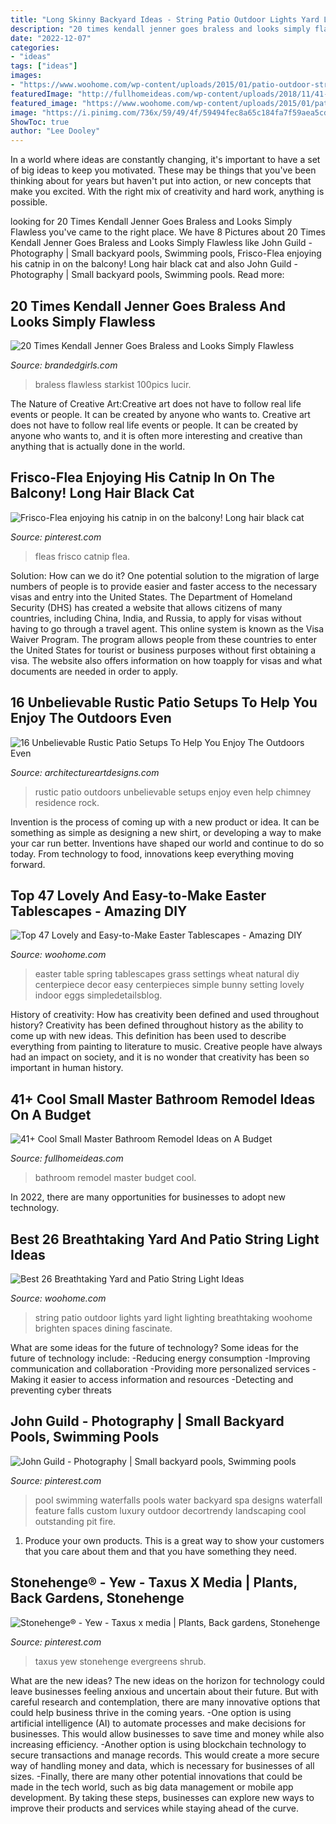 ```yaml
---
title: "Long Skinny Backyard Ideas - String Patio Outdoor Lights Yard Light Lighting Breathtaking Woohome Brighten Spaces Dining Fascinate"
description: "20 times kendall jenner goes braless and looks simply flawless"
date: "2022-12-07"
categories:
- "ideas"
tags: ["ideas"]
images:
- "https://www.woohome.com/wp-content/uploads/2015/01/patio-outdoor-string-lights-woohome-2.jpg"
featuredImage: "http://fullhomeideas.com/wp-content/uploads/2018/11/41-Cool-Small-Master-Bathroom-Remodel-Ideas-on-A-Budget-33.jpg"
featured_image: "https://www.woohome.com/wp-content/uploads/2015/01/patio-outdoor-string-lights-woohome-2.jpg"
image: "https://i.pinimg.com/736x/59/49/4f/59494fec8a65c184fa7f59aea5cd954d--luxury-pools-luxury-spa.jpg"
ShowToc: true
author: "Lee Dooley"
---
```



In a world where ideas are constantly changing, it's important to have a set of big ideas to keep you motivated. These may be things that you've been thinking about for years but haven't put into action, or new concepts that make you excited. With the right mix of creativity and hard work, anything is possible.

	

		
looking for 20 Times Kendall Jenner Goes Braless and Looks Simply Flawless you've came to the right place. We have 8 Pictures about 20 Times Kendall Jenner Goes Braless and Looks Simply Flawless like John Guild - Photography | Small backyard pools, Swimming pools, Frisco-Flea enjoying his catnip in on the balcony! Long hair black cat and also John Guild - Photography | Small backyard pools, Swimming pools. Read more:
		
    
## 20 Times Kendall Jenner Goes Braless And Looks Simply Flawless

<img loading=lazy src="https://www.brandedgirls.com/wp-content/uploads/2015/11/e9b2582a7b8d5fa6becd27b6df90fd04.jpg" onerror="this.onerror=null;this.src='https://tse2.mm.bing.net/th?id=OIP.hnUzpIcRXNxMFfyFjrorOAHaLH&amp;pid=15.1';" alt="20 Times Kendall Jenner Goes Braless and Looks Simply Flawless">

_Source: brandedgirls.com_

>braless flawless starkist 100pics lucir. 

	

The Nature of Creative Art:Creative art does not have to follow real life events or people. It can be created by anyone who wants to.
Creative art does not have to follow real life events or people. It can be created by anyone who wants to, and it is often more interesting and creative than anything that is actually done in the world.

    
## Frisco-Flea Enjoying His Catnip In On The Balcony! Long Hair Black Cat

<img loading=lazy src="https://i.pinimg.com/736x/0d/7a/3d/0d7a3df79e537caaa6e32b44a907f02c--the-balcony-balconies.jpg" onerror="this.onerror=null;this.src='https://tse4.mm.bing.net/th?id=OIP.YdingRBoBrMOyJDD00vv4QHaHa&amp;pid=15.1';" alt="Frisco-Flea enjoying his catnip in on the balcony! Long hair black cat">

_Source: pinterest.com_

>fleas frisco catnip flea. 

	

Solution: How can we do it?
One potential solution to the migration of large numbers of people is to provide easier and faster access to the necessary visas and entry into the United States. The Department of Homeland Security (DHS) has created a website that allows citizens of many countries, including China, India, and Russia, to apply for visas without having to go through a travel agent. This online system is known as the Visa Waiver Program. The program allows people from these countries to enter the United States for tourist or business purposes without first obtaining a visa. The website also offers information on how toapply for visas and what documents are needed in order to apply.

    
## 16 Unbelievable Rustic Patio Setups To Help You Enjoy The Outdoors Even

<img loading=lazy src="https://www.architectureartdesigns.com/wp-content/uploads/2015/05/16-Unbelievable-Rustic-Patio-Setups-To-Help-You-Enjoy-The-Outdoors-Even-More-7-630x420.jpg" onerror="this.onerror=null;this.src='https://tse1.mm.bing.net/th?id=OIP.ZoGNyYIJOSocvxPhDvuIRwHaE8&amp;pid=15.1';" alt="16 Unbelievable Rustic Patio Setups To Help You Enjoy The Outdoors Even">

_Source: architectureartdesigns.com_

>rustic patio outdoors unbelievable setups enjoy even help chimney residence rock. 

	

Invention is the process of coming up with a new product or idea. It can be something as simple as designing a new shirt, or developing a way to make your car run better. Inventions have shaped our world and continue to do so today. From technology to food, innovations keep everything moving forward.

    
## Top 47 Lovely And Easy-to-Make Easter Tablescapes - Amazing DIY

<img loading=lazy src="http://www.woohome.com/wp-content/uploads/2016/02/tablescapes-for-easter-23.jpg" onerror="this.onerror=null;this.src='https://tse2.mm.bing.net/th?id=OIP.baAO8JLaKoeuNoBXbo3dtgHaJ4&amp;pid=15.1';" alt="Top 47 Lovely and Easy-to-Make Easter Tablescapes - Amazing DIY">

_Source: woohome.com_

>easter table spring tablescapes grass settings wheat natural diy centerpiece decor easy centerpieces simple bunny setting lovely indoor eggs simpledetailsblog. 

	

History of creativity: How has creativity been defined and used throughout history?
Creativity has been defined throughout history as the ability to come up with new ideas. This definition has been used to describe everything from painting to literature to music. Creative people have always had an impact on society, and it is no wonder that creativity has been so important in human history.

    
## 41+ Cool Small Master Bathroom Remodel Ideas On A Budget

<img loading=lazy src="http://fullhomeideas.com/wp-content/uploads/2018/11/41-Cool-Small-Master-Bathroom-Remodel-Ideas-on-A-Budget-33.jpg" onerror="this.onerror=null;this.src='https://tse1.mm.bing.net/th?id=OIP.j5kBqyK4XWp0hedQ12GQXAHaMo&amp;pid=15.1';" alt="41+ Cool Small Master Bathroom Remodel Ideas on A Budget">

_Source: fullhomeideas.com_

>bathroom remodel master budget cool. 

	

In 2022, there are many opportunities for businesses to adopt new technology.

    
## Best 26 Breathtaking Yard And Patio String Light Ideas

<img loading=lazy src="https://www.woohome.com/wp-content/uploads/2015/01/patio-outdoor-string-lights-woohome-2.jpg" onerror="this.onerror=null;this.src='https://tse4.mm.bing.net/th?id=OIP.Wdvr2SO52Vk9vGJGV5rJnQHaLD&amp;pid=15.1';" alt="Best 26 Breathtaking Yard and Patio String Light Ideas">

_Source: woohome.com_

>string patio outdoor lights yard light lighting breathtaking woohome brighten spaces dining fascinate. 

	

What are some ideas for the future of technology?
Some ideas for the future of technology include: 
-Reducing energy consumption 
-Improving communication and collaboration 
-Providing more personalized services 
-Making it easier to access information and resources 
-Detecting and preventing cyber threats

    
## John Guild - Photography | Small Backyard Pools, Swimming Pools

<img loading=lazy src="https://i.pinimg.com/736x/59/49/4f/59494fec8a65c184fa7f59aea5cd954d--luxury-pools-luxury-spa.jpg" onerror="this.onerror=null;this.src='https://tse2.mm.bing.net/th?id=OIP.ePVMXowEGYTw1i0YjAqcUwHaKF&amp;pid=15.1';" alt="John Guild - Photography | Small backyard pools, Swimming pools">

_Source: pinterest.com_

>pool swimming waterfalls pools water backyard spa designs waterfall feature falls custom luxury outdoor decortrendy landscaping cool outstanding pit fire. 

	

1. Produce your own products. This is a great way to show your customers that you care about them and that you have something they need.

    
## Stonehenge® - Yew - Taxus X Media | Plants, Back Gardens, Stonehenge

<img loading=lazy src="https://i.pinimg.com/736x/87/f1/f9/87f1f970e2d8a55fe4f65faafb998dd5.jpg" onerror="this.onerror=null;this.src='https://tse4.mm.bing.net/th?id=OIP.mEaGvMGyrdnZ31g39QseNAHaLG&amp;pid=15.1';" alt="Stonehenge® - Yew - Taxus x media | Plants, Back gardens, Stonehenge">

_Source: pinterest.com_

>taxus yew stonehenge evergreens shrub. 

	

What are the new ideas?
The new ideas on the horizon for technology could leave businesses feeling anxious and uncertain about their future. But with careful research and contemplation, there are many innovative options that could help business thrive in the coming years. 
-One option is using artificial intelligence (AI) to automate processes and make decisions for businesses. This would allow businesses to save time and money while also increasing efficiency. 
-Another option is using blockchain technology to secure transactions and manage records. This would create a more secure way of handling money and data, which is necessary for businesses of all sizes. 
-Finally, there are many other potential innovations that could be made in the tech world, such as big data management or mobile app development. By taking these steps, businesses can explore new ways to improve their products and services while staying ahead of the curve.

